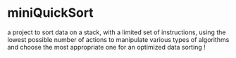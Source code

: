 # miniQuickSort
a project to sort data on a stack, with a limited set of instructions, using the lowest possible number of actions to manipulate various types of algorithms and choose the most appropriate one for an optimized data sorting !
